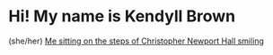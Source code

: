 # Hi! My name is Kendyll Brown
(she/her)
[Me sitting on the steps of Christopher Newport Hall smiling](https://kendyllmb.github.io/kendyllmb/images/profile.jpg)
